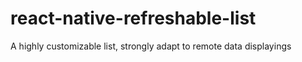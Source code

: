 # react-native-refreshable-list
A highly customizable list, strongly adapt to remote data displayings
